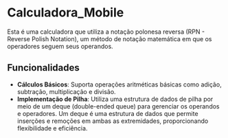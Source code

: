 # Calculadora_Mobile
Esta é uma calculadora que utiliza a notação polonesa reversa (RPN - Reverse Polish Notation), um método de notação matemática em que os operadores seguem seus operandos.

## Funcionalidades

- **Cálculos Básicos**: Suporta operações aritméticas básicas como adição, subtração, multiplicação e divisão.
- **Implementação de Pilha**: Utiliza uma estrutura de dados de pilha por meio de um deque (double-ended queue) para gerenciar os operandos e operadores. Um deque é uma estrutura de dados que permite inserções e remoções em ambas as extremidades, proporcionando flexibilidade e eficiência.

